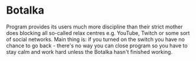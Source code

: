 # Botalka
Program provides its users much more discipline than their strict mother does blocking all so-called relax centres e.g. YouTube, Twitch or some sort of social networks. Main thing is: if you turned on the switch you have no chance to go back - there's no way you can close program so you have to stay calm and work hard unless the Botalka hasn't finished working.
